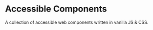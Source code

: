 Accessible Components
================

A collection of accessible web components written in vanilla JS & CSS.
